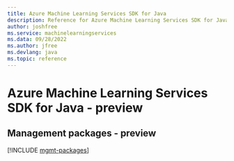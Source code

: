 ```yaml
---
title: Azure Machine Learning Services SDK for Java
description: Reference for Azure Machine Learning Services SDK for Java
author: joshfree
ms.service: machinelearningservices
ms.data: 09/28/2022
ms.author: jfree
ms.devlang: java
ms.topic: reference
---
```

# Azure Machine Learning Services SDK for Java - preview

## Management packages - preview
[!INCLUDE [mgmt-packages](machine-learning-services-mgmt-index.md)]